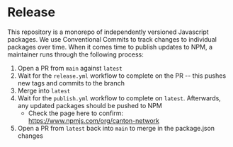 # Release

This repository is a monorepo of independently versioned Javascript packages. We use Conventional Commits to track changes to individual packages over time. When it comes time to publish updates to NPM, a maintainer runs through the following process:

1. Open a PR from `main` against `latest`
2. Wait for the `release.yml` workflow to complete on the PR -- this pushes new tags and commits to the branch
3. Merge into `latest`
4. Wait for the `publish.yml` workflow to complete on `latest`. Afterwards, any updated packages should be pushed to NPM
    - Check the page here to confirm: https://www.npmjs.com/org/canton-network
5. Open a PR from `latest` back into `main` to merge in the package.json changes
